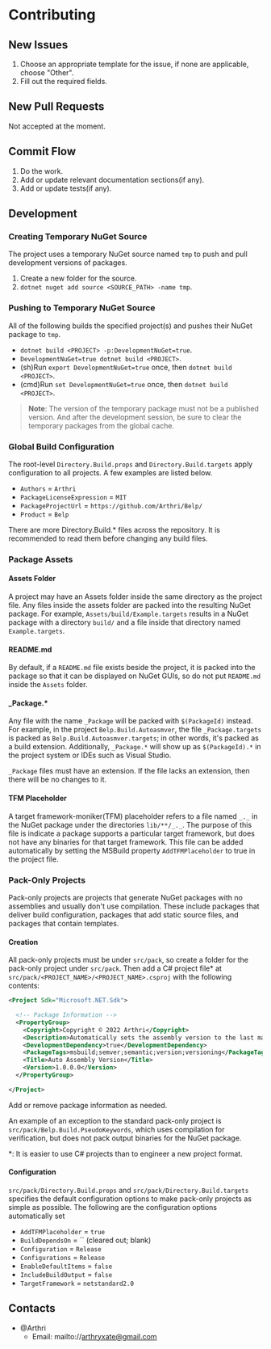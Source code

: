 # Contributing

## New Issues
1. Choose an appropriate template for the issue, if none are applicable, choose "Other".
1. Fill out the required fields.

## New Pull Requests
Not accepted at the moment.

## Commit Flow
1. Do the work.
1. Add or update relevant documentation sections(if any).
1. Add or update tests(if any).

## Development

### Creating Temporary NuGet Source
The project uses a temporary NuGet source named `tmp` to push and pull development versions of packages.

1. Create a new folder for the source.
1. `dotnet nuget add source <SOURCE_PATH> -name tmp`.

### Pushing to Temporary NuGet Source
All of the following builds the specified project(s) and pushes their NuGet package to `tmp`.
- `dotnet build <PROJECT> -p:DevelopmentNuGet=true`.
- `DevelopmentNuGet=true dotnet build <PROJECT>`.
- (sh)Run `export DevelopmentNuGet=true` once, then `dotnet build <PROJECT>`.
- (cmd)Run `set DevelopmentNuGet=true` once, then `dotnet build <PROJECT>`.

> **Note**: The version of the temporary package must not be a published version. And after the development session, be sure to clear the temporary packages from the global cache.

### Global Build Configuration
The root-level `Directory.Build.props` and `Directory.Build.targets` apply configuration to all projects. A few examples are listed below.
- `Authors` = `Arthri`
- `PackageLicenseExpression` = `MIT`
- `PackageProjectUrl` = `https://github.com/Arthri/Belp/`
- `Product` = `Belp`

There are more Directory.Build.* files across the repository. It is recommended to read them before changing any build files.

### Package Assets

#### Assets Folder
A project may have an Assets folder inside the same directory as the project file. Any files inside the assets folder are packed into the resulting NuGet package. For example, `Assets/build/Example.targets` results in a NuGet package with a directory `build/` and a file inside that directory named `Example.targets`.

#### README.md
By default, if a `README.md` file exists beside the project, it is packed into the package so that it can be displayed on NuGet GUIs, so do not put `README.md` inside the `Assets` folder.

#### _Package.*
Any file with the name `_Package` will be packed with `$(PackageId)` instead. For example, in the project `Belp.Build.Autoasmver`, the file `_Package.targets` is packed as `Belp.Build.Autoasmver.targets`; in other words, it's packed as a build extension. Additionally, `_Package.*` will show up as `$(PackageId).*` in the project system or IDEs such as Visual Studio.

`_Package` files must have an extension. If the file lacks an extension, then there will be no changes to it.

#### TFM Placeholder
A target framework-moniker(TFM) placeholder refers to a file named `_._` in the NuGet package under the directories `lib/**/_._`. The purpose of this file is indicate a package supports a particular target framework, but does not have any binaries for that target framework. This file can be added automatically by setting the MSBuild property `AddTFMPlaceholder` to true in the project file.

### Pack-Only Projects
Pack-only projects are projects that generate NuGet packages with no assemblies and usually don't use compilation. These include packages that deliver build configuration, packages that add static source files, and packages that contain templates.

#### Creation
All pack-only projects must be under `src/pack`, so create a folder for the pack-only project under `src/pack`. Then add a C# project file* at `src/pack/<PROJECT_NAME>/<PROJECT_NAME>.csproj` with the following contents:
```xml
<Project Sdk="Microsoft.NET.Sdk">

  <!-- Package Information -->
  <PropertyGroup>
    <Copyright>Copyright © 2022 Arthri</Copyright>
    <Description>Automatically sets the assembly version to the last major version.</Description>
    <DevelopmentDependency>true</DevelopmentDependency>
    <PackageTags>msbuild;semver;semantic;version;versioning</PackageTags>
    <Title>Auto Assembly Version</Title>
    <Version>1.0.0.0</Version>
  </PropertyGroup>

</Project>
```
Add or remove package information as needed.

An example of an exception to the standard pack-only project is `src/pack/Belp.Build.PseudoKeywords`, which uses compilation for verification, but does not pack output binaries for the NuGet package.

*: It is easier to use C# projects than to engineer a new project format.

#### Configuration
`src/pack/Directory.Build.props` and `src/pack/Directory.Build.targets` specifies the default configuration options to make pack-only projects as simple as possible. The following are the configuration options automatically set
- `AddTFMPlaceholder` = `true`
- `BuildDependsOn` = `` (cleared out; blank)
- `Configuration` = `Release`
- `Configurations` = `Release`
- `EnableDefaultItems` = `false`
- `IncludeBuildOutput` = `false`
- `TargetFramework` = `netstandard2.0`

## Contacts
- @Arthri
    - Email: mailto://arthryxate@gmail.com
